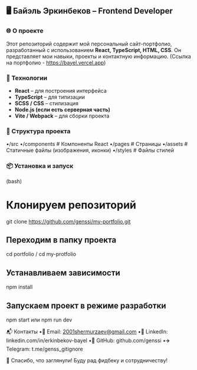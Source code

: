 ## 🖥️ Байэль Эркинбеков – Frontend Developer  

### 🌐 О проекте  
Этот репозиторий содержит мой персональный сайт-портфолио, разработанный с использованием **React, TypeScript, HTML, CSS**. Он представляет мои навыки, проекты и контактную информацию.  (Ссылка на портфолио - https://bayel.vercel.app)

### 🚀 Технологии  
- **React** – для построения интерфейса  
- **TypeScript** – для типизации  
- **SCSS / CSS** – стилизация  
- **Node.js (если есть серверная часть)**  
- **Vite / Webpack** – для сборки проекта  

### 📂 Структура проекта  
•/src
•/components  # Компоненты React
•/pages       # Страницы
•/assets      # Статичные файлы (изображения, иконки)
•/styles      # Файлы стилей

### 📦 Установка и запуск  
(bash)
# Клонируем репозиторий
git clone https://github.com/genssi/my-portfolio.git

## Переходим в папку проекта
cd portfolio / cd my-protfolio

## Устанавливаем зависимости
npm install

## Запускаем проект в режиме разработки
npm start или npm run dev

📬 Контакты
•📧 Email: 2001shermurzaev@gmail.com
•💼 LinkedIn: linkedin.com/in/erkinbekov-bayel
•🐙 GitHub: github.com/genssi
•✈️ Telegram: t.me/genss_gitignore

🚀 Спасибо, что заглянули! Буду рад фидбеку и сотрудничеству!
